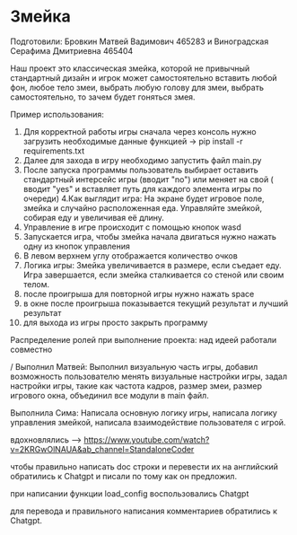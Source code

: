# Змейка
Подготовили: Бровкин Матвей Вадимович 465283 и Виноградская Серафима Дмитриевна 465404

Наш проект это классическая змейка, которой не привычный стандартный дизайн и игрок может самостоятельно вставить любой фон, любое тело змеи, выбрать любую голову для змеи, выбрать самостоятельно, то зачем будет гоняться змея. 

Пример использования: 
1. Для корректной работы игры сначала через консоль нужно загрузить необходимые данные функцией -> pip install -r requirements.txt
2. Далее для захода в игру необходимо запустить файл main.py
3. После запуска программы пользователь выбирает оставить стандартный интерсейс игры (вводит "no") или меняет на свой ( вводит "yes" и вставляет путь для каждого элемента игры по очереди)
4.Как выглядит игра:
На экране будет игровое поле, змейка и случайно расположенная еда.
Управляйте змейкой, собирая еду и увеличивая её длину.
5. Управление в игре происходит с помощью кнопок wasd
6. Запускается игра, чтобы змейка начала двигаться нужно нажать одну из кнопок управления
7. В левом верхнем углу отображается количество очков
8. Логика игры:
Змейка увеличивается в размере, если съедает еду.
Игра завершается, если змейка сталкивается со стеной или своим телом.
9. после проигрыша для повторной игры нужно нажать space
10. в окне после проигрыша показывается текущий результат и лучший результат
11. для выхода из игры просто закрыть программу

Распределение ролей при выполнение проекта:
над идеей работали совместно

/
Выполнил Матвей: 
Выполнил визуальную часть игры, добавил возможность пользователю менять визуальные настройки игры, задал настройки игры, такие как частота кадров, размер змеи, размер игрового окна, объединил все модули в main файл.


Выполнила Сима:
Написала основную логику игры, написала логику управления змейкой, написала взаимодействие пользователя с игрой.

вдохновлялись --> https://www.youtube.com/watch?v=2KRGwOlNAUA&ab_channel=StandaloneCoder 

чтобы правильно написать doc строки и перевести их на английский обратились к Chatgpt и писали по тому как он предложил.

при написании функции load_config воспользовались Chatgpt

для перевода и правильного написания комментариев обратились к Chatgpt. 


